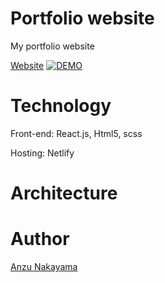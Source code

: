 # Portfolio website
My portfolio website

[Website](https://anzunakayama.dev/)
[![DEMO](https://user-images.githubusercontent.com/53921381/111699793-ce21f000-87f5-11eb-9a14-189b3f1985cb.png)](https://anzunakayama.dev/)

# Technology
 Front-end: React.js, Html5, scss
 
 Hosting: Netlify
 
# Architecture

# Author
[Anzu Nakayama](https://github.com/anznk)


